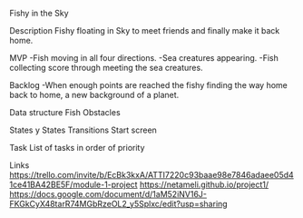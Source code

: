 Fishy in the Sky

Description
Fishy floating in Sky to meet friends and finally make it back home.

MVP
-Fish moving in all four directions.
-Sea creatures appearing.
-Fish collecting score through meeting the sea creatures.

Backlog
-When enough points are reached the fishy finding the way home back to home, a new background of a planet.

Data structure
Fish
Obstacles

States y States Transitions
Start screen

Task
List of tasks in order of priority

Links
https://trello.com/invite/b/EcBk3kxA/ATTI7220c93baae98e7846adaee05d41ce41BA42BE5F/module-1-project
https://netameli.github.io/project1/
https://docs.google.com/document/d/1aM52iNV16J-FKGkCyX48tarR74MGbRzeOL2_y5Splxc/edit?usp=sharing
